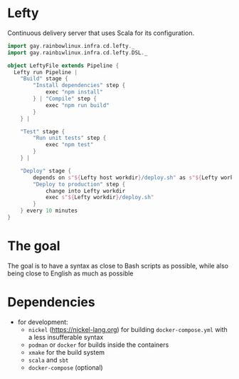 # Lefty

Continuous delivery server that uses Scala for its configuration.

```scala
import gay.rainbowlinux.infra.cd.lefty._
import gay.rainbıwlinux.infra.cd.lefty.DSL._

object LeftyFile extends Pipeline {
  Lefty run Pipeline |
    "Build" stage {
        "Install dependencies" step {
            exec "npm install"
        } | "Compile" step {
            exec "npm run build"
        }
    } |

    "Test" stage {
        "Run unit tests" step {
            exec "npm test"
        }
    } |

    "Deploy" stage {
        depends on s"${Lefty host workdir}/deploy.sh" as s"${Lefty workdir}/deploy.sh"
        "Deploy to production" step {
            change into Lefty workdir
            exec s"${Lefty workdir}/deploy.sh"
        }
    } every 10 minutes
}
```

# The goal

The goal is to have a syntax as close to Bash scripts as possible, while also being close to English as much as possible

# Dependencies
- for development:
    - `nickel` (https://nickel-lang.org) for building `docker-compose.yml` with a less insufferable syntax
    - `podman` or `docker` for builds inside the containers
    - `xmake` for the build system
    - `scala` and `sbt`
    - `docker-compose` (optional)
